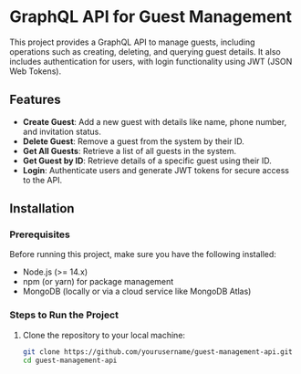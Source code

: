 # GraphQL API for Guest Management

This project provides a GraphQL API to manage guests, including operations such as creating, deleting, and querying guest details. It also includes authentication for users, with login functionality using JWT (JSON Web Tokens).

## Features

- **Create Guest**: Add a new guest with details like name, phone number, and invitation status.
- **Delete Guest**: Remove a guest from the system by their ID.
- **Get All Guests**: Retrieve a list of all guests in the system.
- **Get Guest by ID**: Retrieve details of a specific guest using their ID.
- **Login**: Authenticate users and generate JWT tokens for secure access to the API.

## Installation

### Prerequisites

Before running this project, make sure you have the following installed:

- Node.js (>= 14.x)
- npm (or yarn) for package management
- MongoDB (locally or via a cloud service like MongoDB Atlas)

### Steps to Run the Project

1. Clone the repository to your local machine:

   ```bash
   git clone https://github.com/yourusername/guest-management-api.git
   cd guest-management-api

